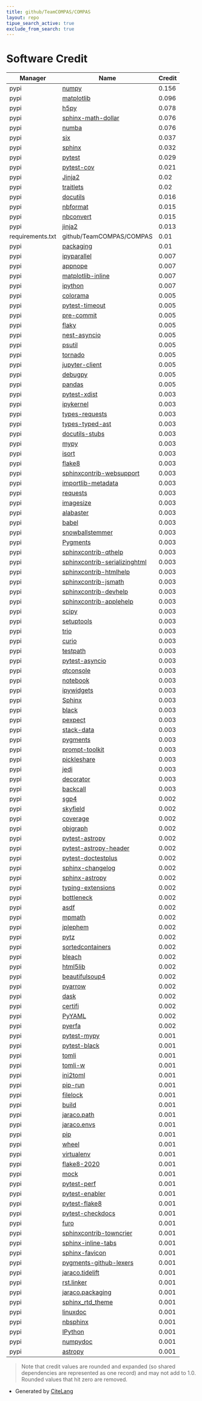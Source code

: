 ```yaml
---
title: github/TeamCOMPAS/COMPAS
layout: repo
tipue_search_active: true
exclude_from_search: true
---
```

# Software Credit

|Manager|Name|Credit|
|-------|----|------|
|pypi|[numpy](https://www.numpy.org)|0.156|
|pypi|[matplotlib](https://matplotlib.org)|0.096|
|pypi|[h5py](http://www.h5py.org)|0.078|
|pypi|[sphinx-math-dollar](https://github.com/sympy/sphinx-math-dollar/)|0.076|
|pypi|[numba](https://numba.pydata.org)|0.076|
|pypi|[six](https://pypi.org/project/six)|0.037|
|pypi|[sphinx](https://www.sphinx-doc.org/)|0.032|
|pypi|[pytest](https://pypi.org/project/pytest)|0.029|
|pypi|[pytest-cov](https://pypi.org/project/pytest-cov)|0.021|
|pypi|[Jinja2](https://pypi.org/project/Jinja2)|0.02|
|pypi|[traitlets](https://github.com/ipython/traitlets)|0.02|
|pypi|[docutils](https://pypi.org/project/docutils)|0.016|
|pypi|[nbformat](https://pypi.org/project/nbformat)|0.015|
|pypi|[nbconvert](https://pypi.org/project/nbconvert)|0.015|
|pypi|[jinja2](https://pypi.org/project/jinja2)|0.013|
|requirements.txt|github/TeamCOMPAS/COMPAS|0.01|
|pypi|[packaging](https://pypi.org/project/packaging)|0.01|
|pypi|[ipyparallel](https://pypi.org/project/ipyparallel)|0.007|
|pypi|[appnope](https://pypi.org/project/appnope)|0.007|
|pypi|[matplotlib-inline](https://pypi.org/project/matplotlib-inline)|0.007|
|pypi|[ipython](https://pypi.org/project/ipython)|0.007|
|pypi|[colorama](https://pypi.org/project/colorama)|0.005|
|pypi|[pytest-timeout](https://pypi.org/project/pytest-timeout)|0.005|
|pypi|[pre-commit](https://pypi.org/project/pre-commit)|0.005|
|pypi|[flaky](https://pypi.org/project/flaky)|0.005|
|pypi|[nest-asyncio](https://pypi.org/project/nest-asyncio)|0.005|
|pypi|[psutil](https://pypi.org/project/psutil)|0.005|
|pypi|[tornado](https://pypi.org/project/tornado)|0.005|
|pypi|[jupyter-client](https://pypi.org/project/jupyter-client)|0.005|
|pypi|[debugpy](https://pypi.org/project/debugpy)|0.005|
|pypi|[pandas](https://pypi.org/project/pandas)|0.005|
|pypi|[pytest-xdist](https://pypi.org/project/pytest-xdist)|0.003|
|pypi|[ipykernel](https://ipython.org)|0.003|
|pypi|[types-requests](https://pypi.org/project/types-requests)|0.003|
|pypi|[types-typed-ast](https://pypi.org/project/types-typed-ast)|0.003|
|pypi|[docutils-stubs](https://pypi.org/project/docutils-stubs)|0.003|
|pypi|[mypy](https://pypi.org/project/mypy)|0.003|
|pypi|[isort](https://pypi.org/project/isort)|0.003|
|pypi|[flake8](https://pypi.org/project/flake8)|0.003|
|pypi|[sphinxcontrib-websupport](https://pypi.org/project/sphinxcontrib-websupport)|0.003|
|pypi|[importlib-metadata](https://pypi.org/project/importlib-metadata)|0.003|
|pypi|[requests](https://pypi.org/project/requests)|0.003|
|pypi|[imagesize](https://pypi.org/project/imagesize)|0.003|
|pypi|[alabaster](https://pypi.org/project/alabaster)|0.003|
|pypi|[babel](https://pypi.org/project/babel)|0.003|
|pypi|[snowballstemmer](https://pypi.org/project/snowballstemmer)|0.003|
|pypi|[Pygments](https://pypi.org/project/Pygments)|0.003|
|pypi|[sphinxcontrib-qthelp](https://pypi.org/project/sphinxcontrib-qthelp)|0.003|
|pypi|[sphinxcontrib-serializinghtml](https://pypi.org/project/sphinxcontrib-serializinghtml)|0.003|
|pypi|[sphinxcontrib-htmlhelp](https://pypi.org/project/sphinxcontrib-htmlhelp)|0.003|
|pypi|[sphinxcontrib-jsmath](https://pypi.org/project/sphinxcontrib-jsmath)|0.003|
|pypi|[sphinxcontrib-devhelp](https://pypi.org/project/sphinxcontrib-devhelp)|0.003|
|pypi|[sphinxcontrib-applehelp](https://pypi.org/project/sphinxcontrib-applehelp)|0.003|
|pypi|[scipy](https://www.scipy.org)|0.003|
|pypi|[setuptools](https://github.com/pypa/setuptools)|0.003|
|pypi|[trio](https://pypi.org/project/trio)|0.003|
|pypi|[curio](https://pypi.org/project/curio)|0.003|
|pypi|[testpath](https://pypi.org/project/testpath)|0.003|
|pypi|[pytest-asyncio](https://pypi.org/project/pytest-asyncio)|0.003|
|pypi|[qtconsole](https://pypi.org/project/qtconsole)|0.003|
|pypi|[notebook](https://pypi.org/project/notebook)|0.003|
|pypi|[ipywidgets](https://pypi.org/project/ipywidgets)|0.003|
|pypi|[Sphinx](https://pypi.org/project/Sphinx)|0.003|
|pypi|[black](https://pypi.org/project/black)|0.003|
|pypi|[pexpect](https://pypi.org/project/pexpect)|0.003|
|pypi|[stack-data](https://pypi.org/project/stack-data)|0.003|
|pypi|[pygments](https://pypi.org/project/pygments)|0.003|
|pypi|[prompt-toolkit](https://pypi.org/project/prompt-toolkit)|0.003|
|pypi|[pickleshare](https://pypi.org/project/pickleshare)|0.003|
|pypi|[jedi](https://pypi.org/project/jedi)|0.003|
|pypi|[decorator](https://pypi.org/project/decorator)|0.003|
|pypi|[backcall](https://pypi.org/project/backcall)|0.003|
|pypi|[sgp4](https://pypi.org/project/sgp4)|0.002|
|pypi|[skyfield](https://pypi.org/project/skyfield)|0.002|
|pypi|[coverage](https://pypi.org/project/coverage)|0.002|
|pypi|[objgraph](https://pypi.org/project/objgraph)|0.002|
|pypi|[pytest-astropy](https://pypi.org/project/pytest-astropy)|0.002|
|pypi|[pytest-astropy-header](https://pypi.org/project/pytest-astropy-header)|0.002|
|pypi|[pytest-doctestplus](https://pypi.org/project/pytest-doctestplus)|0.002|
|pypi|[sphinx-changelog](https://pypi.org/project/sphinx-changelog)|0.002|
|pypi|[sphinx-astropy](https://pypi.org/project/sphinx-astropy)|0.002|
|pypi|[typing-extensions](https://pypi.org/project/typing-extensions)|0.002|
|pypi|[bottleneck](https://pypi.org/project/bottleneck)|0.002|
|pypi|[asdf](https://pypi.org/project/asdf)|0.002|
|pypi|[mpmath](https://pypi.org/project/mpmath)|0.002|
|pypi|[jplephem](https://pypi.org/project/jplephem)|0.002|
|pypi|[pytz](https://pypi.org/project/pytz)|0.002|
|pypi|[sortedcontainers](https://pypi.org/project/sortedcontainers)|0.002|
|pypi|[bleach](https://pypi.org/project/bleach)|0.002|
|pypi|[html5lib](https://pypi.org/project/html5lib)|0.002|
|pypi|[beautifulsoup4](https://pypi.org/project/beautifulsoup4)|0.002|
|pypi|[pyarrow](https://pypi.org/project/pyarrow)|0.002|
|pypi|[dask](https://pypi.org/project/dask)|0.002|
|pypi|[certifi](https://pypi.org/project/certifi)|0.002|
|pypi|[PyYAML](https://pypi.org/project/PyYAML)|0.002|
|pypi|[pyerfa](https://pypi.org/project/pyerfa)|0.002|
|pypi|[pytest-mypy](https://pypi.org/project/pytest-mypy)|0.001|
|pypi|[pytest-black](https://pypi.org/project/pytest-black)|0.001|
|pypi|[tomli](https://pypi.org/project/tomli)|0.001|
|pypi|[tomli-w](https://pypi.org/project/tomli-w)|0.001|
|pypi|[ini2toml](https://pypi.org/project/ini2toml)|0.001|
|pypi|[pip-run](https://pypi.org/project/pip-run)|0.001|
|pypi|[filelock](https://pypi.org/project/filelock)|0.001|
|pypi|[build](https://pypi.org/project/build)|0.001|
|pypi|[jaraco.path](https://pypi.org/project/jaraco.path)|0.001|
|pypi|[jaraco.envs](https://pypi.org/project/jaraco.envs)|0.001|
|pypi|[pip](https://pypi.org/project/pip)|0.001|
|pypi|[wheel](https://pypi.org/project/wheel)|0.001|
|pypi|[virtualenv](https://pypi.org/project/virtualenv)|0.001|
|pypi|[flake8-2020](https://pypi.org/project/flake8-2020)|0.001|
|pypi|[mock](https://pypi.org/project/mock)|0.001|
|pypi|[pytest-perf](https://pypi.org/project/pytest-perf)|0.001|
|pypi|[pytest-enabler](https://pypi.org/project/pytest-enabler)|0.001|
|pypi|[pytest-flake8](https://pypi.org/project/pytest-flake8)|0.001|
|pypi|[pytest-checkdocs](https://pypi.org/project/pytest-checkdocs)|0.001|
|pypi|[furo](https://pypi.org/project/furo)|0.001|
|pypi|[sphinxcontrib-towncrier](https://pypi.org/project/sphinxcontrib-towncrier)|0.001|
|pypi|[sphinx-inline-tabs](https://pypi.org/project/sphinx-inline-tabs)|0.001|
|pypi|[sphinx-favicon](https://pypi.org/project/sphinx-favicon)|0.001|
|pypi|[pygments-github-lexers](https://pypi.org/project/pygments-github-lexers)|0.001|
|pypi|[jaraco.tidelift](https://pypi.org/project/jaraco.tidelift)|0.001|
|pypi|[rst.linker](https://pypi.org/project/rst.linker)|0.001|
|pypi|[jaraco.packaging](https://pypi.org/project/jaraco.packaging)|0.001|
|pypi|[sphinx_rtd_theme](https://github.com/rtfd/sphinx_rtd_theme/)|0.001|
|pypi|[linuxdoc](https://github.com/return42/linuxdoc)|0.001|
|pypi|[nbsphinx](https://nbsphinx.readthedocs.io/)|0.001|
|pypi|[IPython](https://ipython.org)|0.001|
|pypi|[numpydoc](https://numpydoc.readthedocs.io)|0.001|
|pypi|[astropy](http://astropy.org)|0.001|


> Note that credit values are rounded and expanded (so shared dependencies are represented as one record) and may not add to 1.0. Rounded values that hit zero are removed.


- Generated by [CiteLang](https://github.com/vsoch/citelang)
